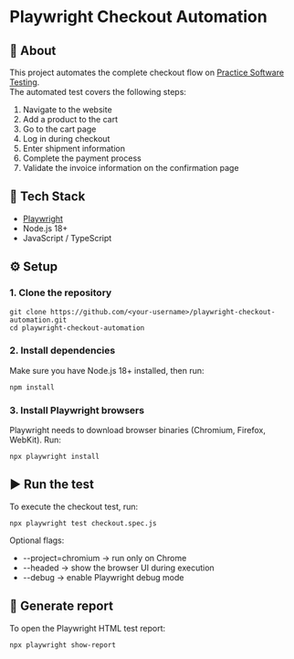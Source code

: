 # Playwright Checkout Automation

## 🧩 About
This project automates the complete checkout flow on [Practice Software Testing](https://practicesoftwaretesting.com).  
The automated test covers the following steps:
1. Navigate to the website
2. Add a product to the cart
3. Go to the cart page
4. Log in during checkout
5. Enter shipment information
6. Complete the payment process
7. Validate the invoice information on the confirmation page

## 🧰 Tech Stack
- [Playwright](https://playwright.dev/)
- Node.js 18+
- JavaScript / TypeScript

## ⚙️ Setup
### 1. Clone the repository
```
git clone https://github.com/<your-username>/playwright-checkout-automation.git
cd playwright-checkout-automation
```
### 2. Install dependencies
Make sure you have Node.js 18+ installed, then run:
```
npm install
```

### 3. Install Playwright browsers
Playwright needs to download browser binaries (Chromium, Firefox, WebKit). Run:
```
npx playwright install
```

## ▶️ Run the test
To execute the checkout test, run:
```
npx playwright test checkout.spec.js
```
Optional flags:
- --project=chromium → run only on Chrome
- --headed → show the browser UI during execution
- --debug → enable Playwright debug mode

## 🧪 Generate report
To open the Playwright HTML test report:<br>
```
npx playwright show-report
```

